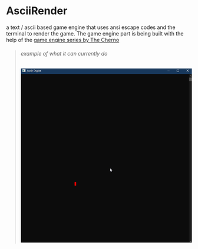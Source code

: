 # AsciiRender
a text / ascii based game engine that uses ansi escape codes and the terminal to render the game.
The game engine part is being built with the help of the [game engine series by The Cherno](https://www.youtube.com/watch?v=JxIZbV_XjAs&list=PLlrATfBNZ98dC-V-N3m0Go4deliWHPFwT)

> ###### *example of what it can currently do*
> ![](Resources/AREarlyExample.gif)


